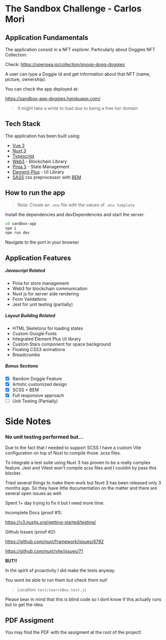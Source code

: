 # The Sandbox Challenge - Carlos Mori

## Application Fundamentals

The application consist in a NFT explorer. Particularly about Doggies NFT Collection:

Check: https://opensea.io/collection/snoop-dogg-doggies

A user can type a Doggie Id and get information about that NFT (name, picture, ownership).

You can check the app deployed at:

https://sandbox-app-doggies.herokuapp.com/

> It might take a while to load due to being a free tier domain

## Tech Stack

The application has been built using:

- [Vue 3](https://vuejs.org/)
- [Nuxt 3](https://v3.nuxtjs.org/)
- [Typescript](https://www.typescriptlang.org/)
- [Web3](https://web3js.readthedocs.io/en/v1.8.0/) - Blockchain Library
- [Pinia 3](https://pinia.vuejs.org/) - State Management
- [Element-Plus](https://element-plus.org/en-US/) - UI Library
- [SASS](https://sass-lang.com/) css preprocessor with [BEM](https://getbem.com/introduction/)

## How to run the app

> Note: Create an `.env` file with the values of `.env.template`

Install the dependencies and devDependencies and start the server.

```sh
cd sandbox-app
npm i
npm run dev
```

Navigate to the port in your browser

## Application Features

##### Javascript Related

- Pinia for store management
- Web3 for blockchain communication
- Nuxt js for server side rendering
- Form Validations
- Jest for unit testing (partially)

##### Layout Building Related

- HTML Skeletons for loading states
- Custom Google Fonts
- Integrated Element Plus UI library
- Custom Stars component for space background
- Floating CSS3 animations
- Breadcrumbs

##### Bonus Sections

- [x] Random Doggie Feature
- [x] Artistic customized design
- [x] SCSS + BEM
- [x] Full responsive approach
- [ ] Unit Testing (Partially)

# Side Notes

### No unit testing performed but...

Due to the fact that I needed to support SCSS I have a custom Vite configuration on top of Nuxt to compile those .scss files.

To integrate a test suite using Nuxt 3 has proven to be a really complex feature. Jest and Vitest won't compile scss files and I couldnt by pass this blocker.

Tried several things to make them work but Nuxt 3 has been released only 3 months ago. So they have little documentation on the matter and there are several open issues as well.

Spent 1+ day trying to fix it but I need more time.

Incomplete Docs (proof #1):

https://v3.nuxtjs.org/getting-started/testing/

Github Issues (proof #2):

https://github.com/nuxt/framework/issues/6792

https://github.com/nuxt/vite/issues/71

**BUT!!**

In the spirit of proactivity I did make the tests anyway.

You wont be able to run them but check them out!

> Location: `test/searchBox.test.js`

Please bear in mind that this is blind code so I dont know if this actually runs but to get the idea.

## PDF Assigment

You may find the PDF with the assigment at the root of the project!
